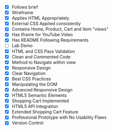 - [x] Follows brief
- [x] Wireframe
- [x] Applies HTML Appropriately
- [x] External CSS Applied consistently
- [x] Contains Home, Product, Cart and Item "views"
- [x] Has Iframe for YouTube Video
- [x] Has README Following Requirements
- [ ] Lab Demo
- [x] HTML and CSS Pass Validation
- [x] Clean and Commented Code
- [x] Method to Navigate within view
- [x] Responsive Design
- [x] Clear Navigation
- [x] Best CSS Practices
- [x] Manipulating the DOM
- [x] Advanced Responsive Design
- [x] HTML5 Semantic Elements
- [x] Shopping Cart Implemented
- [x] HTML5 API Integration
- [x] Extended Shopping Cart Feature
- [x] Professional Prototype with No Usability Flaws
- [x] Version Control